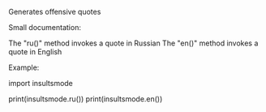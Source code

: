 Generates offensive quotes

Small documentation:

The "ru()" method invokes a quote in Russian
The "en()" method invokes a quote in English

Example:

import insultsmode

print(insultsmode.ru())
print(insultsmode.en())
